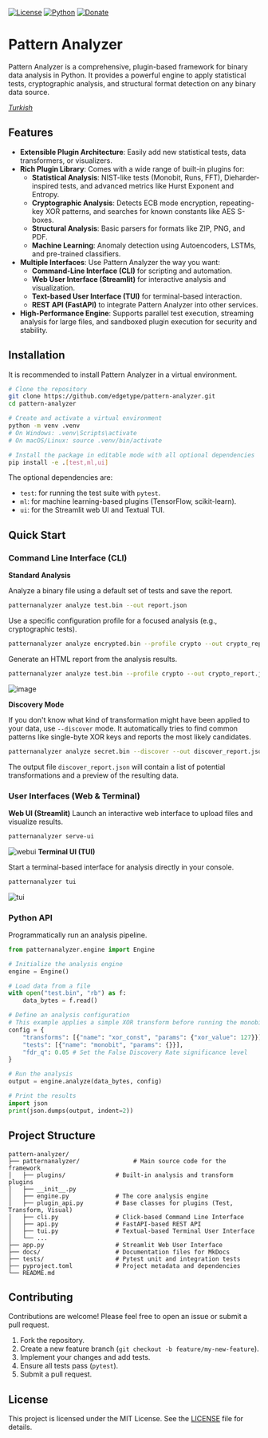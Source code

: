 
<!-- Badges -->
[![License](https://img.shields.io/badge/license-MIT-blue.svg)](./LICENSE)
[![Python](https://img.shields.io/badge/python-3.8%2B-blue.svg)](https://www.python.org/)
[![Donate](https://img.shields.io/badge/sponsor-GitHub%20Sponsors-ff69b4.svg)](https://github.com/sponsors/edgetype)

# Pattern Analyzer

Pattern Analyzer is a comprehensive, plugin-based framework for binary data analysis in Python. It provides a powerful engine to apply statistical tests, cryptographic analysis, and structural format detection on any binary data source.

*[Turkish](./README_TR.md)*

## Features

- **Extensible Plugin Architecture**: Easily add new statistical tests, data transformers, or visualizers.
- **Rich Plugin Library**: Comes with a wide range of built-in plugins for:
  - **Statistical Analysis**: NIST-like tests (Monobit, Runs, FFT), Dieharder-inspired tests, and advanced metrics like Hurst Exponent and Entropy.
  - **Cryptographic Analysis**: Detects ECB mode encryption, repeating-key XOR patterns, and searches for known constants like AES S-boxes.
  - **Structural Analysis**: Basic parsers for formats like ZIP, PNG, and PDF.
  - **Machine Learning**: Anomaly detection using Autoencoders, LSTMs, and pre-trained classifiers.
- **Multiple Interfaces**: Use Pattern Analyzer the way you want:
  - **Command-Line Interface (CLI)** for scripting and automation.
  - **Web User Interface (Streamlit)** for interactive analysis and visualization.
  - **Text-based User Interface (TUI)** for terminal-based interaction.
  - **REST API (FastAPI)** to integrate Pattern Analyzer into other services.
- **High-Performance Engine**: Supports parallel test execution, streaming analysis for large files, and sandboxed plugin execution for security and stability.

## Installation

It is recommended to install Pattern Analyzer in a virtual environment.

```bash
# Clone the repository
git clone https://github.com/edgetype/pattern-analyzer.git
cd pattern-analyzer

# Create and activate a virtual environment
python -m venv .venv
# On Windows: .venv\Scripts\activate
# On macOS/Linux: source .venv/bin/activate

# Install the package in editable mode with all optional dependencies
pip install -e .[test,ml,ui]
```
The optional dependencies are:
- `test`: for running the test suite with `pytest`.
- `ml`: for machine learning-based plugins (TensorFlow, scikit-learn).
- `ui`: for the Streamlit web UI and Textual TUI.

## Quick Start

### Command Line Interface (CLI)

**Standard Analysis**

Analyze a binary file using a default set of tests and save the report.

```bash
patternanalyzer analyze test.bin --out report.json
```

Use a specific configuration profile for a focused analysis (e.g., cryptographic tests).

```bash
patternanalyzer analyze encrypted.bin --profile crypto --out crypto_report.json
```

Generate an HTML report from the analysis results.

```bash
patternanalyzer analyze test.bin --profile crypto --out crypto_report.json --html-report crypto_report.html
```
![image](https://cdn.goygoyengine.com/images/1761659991392-b0e66ddbb38349f5.jpg)

**Discovery Mode**

If you don't know what kind of transformation might have been applied to your data, use `--discover` mode. It automatically tries to find common patterns like single-byte XOR keys and reports the most likely candidates.

```bash
patternanalyzer analyze secret.bin --discover --out discover_report.json
```
The output file `discover_report.json` will contain a list of potential transformations and a preview of the resulting data.

### User Interfaces (Web & Terminal)

**Web UI (Streamlit)**
Launch an interactive web interface to upload files and visualize results.
```bash
patternanalyzer serve-ui
```
![webui](https://cdn.goygoyengine.com/images/1761659425529-a095c6d0a2b9a37b.jpg)
**Terminal UI (TUI)**

Start a terminal-based interface for analysis directly in your console.

```bash
patternanalyzer tui
```
![tui](https://cdn.goygoyengine.com/images/1761659533556-75e7668833632c7a.jpg)

### Python API

Programmatically run an analysis pipeline.

```python
from patternanalyzer.engine import Engine

# Initialize the analysis engine
engine = Engine()

# Load data from a file
with open("test.bin", "rb") as f:
    data_bytes = f.read()

# Define an analysis configuration
# This example applies a simple XOR transform before running the monobit test
config = {
    "transforms": [{"name": "xor_const", "params": {"xor_value": 127}}],
    "tests": [{"name": "monobit", "params": {}}],
    "fdr_q": 0.05 # Set the False Discovery Rate significance level
}

# Run the analysis
output = engine.analyze(data_bytes, config)

# Print the results
import json
print(json.dumps(output, indent=2))
```

## Project Structure

```
pattern-analyzer/
├── patternanalyzer/               # Main source code for the framework
│   ├── plugins/              # Built-in analysis and transform plugins
│   ├── __init__.py
│   ├── engine.py             # The core analysis engine
│   ├── plugin_api.py         # Base classes for plugins (Test, Transform, Visual)
│   ├── cli.py                # Click-based Command Line Interface
│   ├── api.py                # FastAPI-based REST API
│   ├── tui.py                # Textual-based Terminal User Interface
│   └── ...
├── app.py                    # Streamlit Web User Interface
├── docs/                     # Documentation files for MkDocs
├── tests/                    # Pytest unit and integration tests
├── pyproject.toml            # Project metadata and dependencies
└── README.md
```

## Contributing

Contributions are welcome! Please feel free to open an issue or submit a pull request.

1.  Fork the repository.
2.  Create a new feature branch (`git checkout -b feature/my-new-feature`).
3.  Implement your changes and add tests.
4.  Ensure all tests pass (`pytest`).
5.  Submit a pull request.

## License

This project is licensed under the MIT License. See the [LICENSE](LICENSE) file for details.